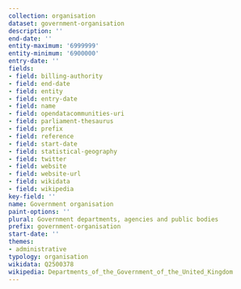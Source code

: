 ```yaml
---
collection: organisation
dataset: government-organisation
description: ''
end-date: ''
entity-maximum: '6999999'
entity-minimum: '6900000'
entry-date: ''
fields:
- field: billing-authority
- field: end-date
- field: entity
- field: entry-date
- field: name
- field: opendatacommunities-uri
- field: parliament-thesaurus
- field: prefix
- field: reference
- field: start-date
- field: statistical-geography
- field: twitter
- field: website
- field: website-url
- field: wikidata
- field: wikipedia
key-field: ''
name: Government organisation
paint-options: ''
plural: Government departments, agencies and public bodies
prefix: government-organisation
start-date: ''
themes:
- administrative
typology: organisation
wikidata: Q2500378
wikipedia: Departments_of_the_Government_of_the_United_Kingdom
---
```

